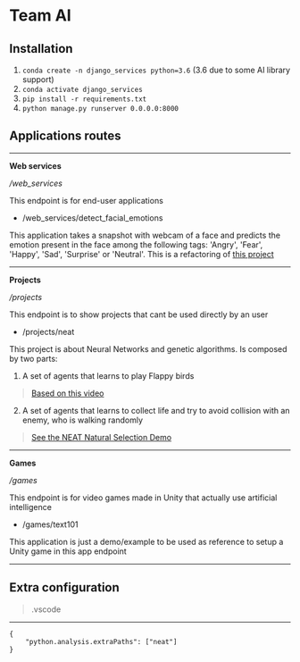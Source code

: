 # Team AI

## Installation
1. `conda create -n django_services python=3.6` (3.6 due to some AI library support)
2. `conda activate django_services`
3. `pip install -r requirements.txt`
4. `python manage.py runserver 0.0.0.0:8000`

## Applications routes

***

**Web services**

*/web_services*

This endpoint is for end-user applications

- /web_services/detect_facial_emotions

This application takes a snapshot with webcam of a face and predicts the emotion present in the face among the following tags: 'Angry', 'Fear', 'Happy', 'Sad', 'Surprise' or 'Neutral'. This is a refactoring of [this project](https://colab.research.google.com/drive/1V7XMG9CB6zreYzURlE785ZECBob7NX4L#scrollTo=8Regb5LGlBv-)

***

**Projects**

*/projects*

This endpoint is to show projects that cant be used directly by an user

- /projects/neat

This project is about Neural Networks and genetic algorithms. Is composed by two parts:
1. A set of agents that learns to play Flappy birds
> [Based on this video](https://www.youtube.com/watch?v=OGHA-elMrxI)
2. A set of agents that learns to collect life and try to avoid collision with an enemy, who is walking randomly
> [See the NEAT Natural Selection Demo](https://drive.google.com/file/d/1a_AYG1VFoml3hF0QJxaw9QAQu0b7nP4e/view?usp=sharing)

***

**Games**

*/games*

This endpoint is for video games made in Unity that actually use artificial intelligence

- /games/text101

This application is just a demo/example to be used as reference to setup a Unity game in this app endpoint

***

## Extra configuration

> .vscode
---
```
{
    "python.analysis.extraPaths": ["neat"]
}
```
